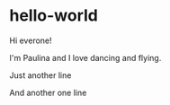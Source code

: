 # hello-world

Hi everone!

I'm Paulina and I love dancing and flying.

Just another line

And another one line
